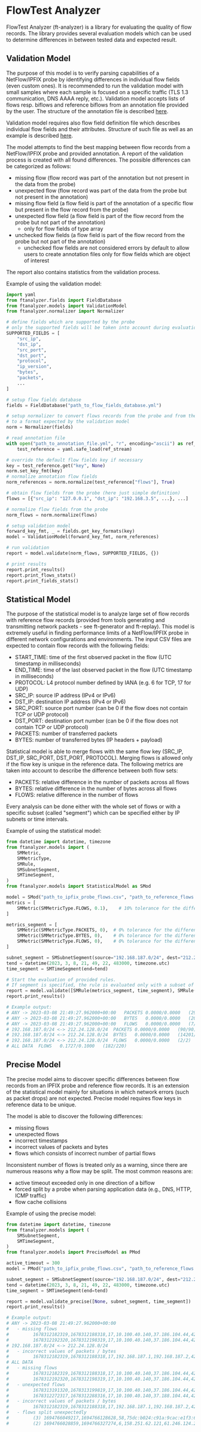 # FlowTest Analyzer

FlowTest Analyzer (ft-analyzer) is a library for evaluating the quality of flow records.
The library provides several evaluation models which can be used to determine differences
in between tested data and expected result.

## Validation Model

The purpose of this model is to verify parsing capabilities of a NetFlow/IPFIX probe by identifying
differences in individual flow fields (even custom ones). It is recommended to run the validation model
with small samples where each sample is focused on a specific traffic (TLS 1.3 communication,
DNS AAAA reply, etc.).
Validation model accepts lists of flows resp. biflows and reference biflows from an annotation
file provided by the user. The structure of the annotation file
is described [here](../../testing/validation/README.md).

Validation model requires also flow field definition file which describes individual flow fields
and their attributes. Structure of such file as well as an example
is described [here](../../conf/fields.yml).

The model attempts to find the best mapping between flow records from a NetFlow/IPFIX probe and provided annotation.
A report of the validation process is created with all found differences.
The possible differences can be categorized as follows:
 * missing flow (flow record was part of the annotation but not present in the data from the probe)
 * unexpected flow (flow record was part of the data from the probe but not present in the annotation)
 * missing flow field (a flow field is part of the annotation of a specific flow but present
   in the flow record from the probe)
 * unexpected flow field (a flow field is part of the flow record from the probe but not part of the annotation)
   * only for flow fields of type array
 * unchecked flow fields (a flow field is part of the flow record from the probe but not part of the annotation)
   * unchecked flow fields are not considered errors by default to allow users to create annotation files only
     for flow fields which are object of interest

The report also contains statistics from the validation process.

Example of using the validation model:

```python
import yaml
from ftanalyzer.fields import FieldDatabase
from ftanalyzer.models import ValidationModel
from ftanalyzer.normalizer import Normalizer

# define fields which are supported by the probe
# only the supported fields will be taken into account during evaluation process
SUPPORTED_FIELDS = [
    "src_ip",
    "dst_ip",
    "src_port",
    "dst_port",
    "protocol",
    "ip_version",
    "bytes",
    "packets",
    ...
]

# setup flow fields database
fields = FieldDatabase("path_to_flow_fields_database.yml")

# setup normalizer to convert flows records from the probe and from the annotation
# to a format expected by the validation model
norm = Normalizer(fields)

# read annotation file
with open("path_to_annotation_file.yml", "r", encoding="ascii") as ref_stream:
    test_reference = yaml.safe_load(ref_stream)

# override the default flow fields key if necessary
key = test_reference.get("key", None)
norm.set_key_fmt(key)
# normalize annotation flow fields
norm_references = norm.normalize(test_reference["flows"], True)

# obtain flow fields from the probe (here just simple definition)
flows = [{"src_ip": "127.0.0.1", "dst_ip": "192.168.3.5", ...}, ...]

# normalize flow fields from the probe
norm_flows = norm.normalize(flows)

# setup validation model
forward_key_fmt, _ = fields.get_key_formats(key)
model = ValidationModel(forward_key_fmt, norm_references)

# run validation
report = model.validate(norm_flows, SUPPORTED_FIELDS, {})

# print results
report.print_results()
report.print_flows_stats()
report.print_fields_stats()
```

## Statistical Model

The purpose of the statistical model is to analyze large set of flow records with reference flow records
(provided from tools generating and transmitting network packets - see ft-generator and ft-replay).
This model is extremely useful in finding performance limits of a NetFlow/IPFIX probe in different
network configurations and environments. The input CSV files are expected to contain flow records
with the following fields:

 * START_TIME: time of the first observed packet in the flow (UTC timestamp in milliseconds)
 * END_TIME: time of the last observed packet in the flow (UTC timestamp in milliseconds)
 * PROTOCOL: L4 protocol number defined by IANA (e.g. 6 for TCP, 17 for UDP)
 * SRC_IP: source IP address (IPv4 or IPv6)
 * DST_IP: destination IP address (IPv4 or IPv6)
 * SRC_PORT: source port number (can be 0 if the flow does not contain TCP or UDP protocol)
 * DST_PORT: destination port number (can be 0 if the flow does not contain TCP or UDP protocol)
 * PACKETS: number of transferred packets
 * BYTES: number of transferred bytes (IP headers + payload)

Statistical model is able to merge flows with the same flow key (SRC_IP, DST_IP, SRC_PORT, DST_PORT, PROTOCOL).
Merging flows is allowed only if the flow key is unique in the reference data.
The following metrics are taken into account to describe the difference between both flow sets:
 * PACKETS: relative difference in the number of packets across all flows
 * BYTES: relative difference in the number of bytes across all flows
 * FLOWS: relative difference in the number of flows

Every analysis can be done either with the whole set of flows or with a specific subset (called "segment")
which can be specified either by IP subnets or time intervals.

Example of using the statistical model:

```python
from datetime import datetime, timezone
from ftanalyzer.models import (
    SMMetric,
    SMMetricType,
    SMRule,
    SMSubnetSegment,
    SMTimeSegment,
)
from ftanalyzer.models import StatisticalModel as SMod

model = SMod("path_to_ipfix_probe_flows.csv", "path_to_reference_flows.csv")
metrics = [
    SMMetric(SMMetricType.FLOWS, 0.1),    # 10% tolerance for the difference in number of flows
]

metrics_segment = [
    SMMetric(SMMetricType.PACKETS, 0),  # 0% tolerance for the difference in number of packets across flows
    SMMetric(SMMetricType.BYTES, 0),    # 0% tolerance for the difference in number of bytes across flows
    SMMetric(SMMetricType.FLOWS, 0),    # 0% tolerance for the difference in number of flows
]

subnet_segment = SMSubnetSegment(source="192.168.187.0/24", dest="212.24.128.0/24", bidir=True)
tend = datetime(2023, 3, 8, 21, 49, 22, 483000, timezone.utc)
time_segment = SMTimeSegment(end=tend)

# Start the evaluation of provided rules.
# If segment is specified, the rule is evaluated only with a subset of the traffic.
report = model.validate([SMRule(metrics_segment, time_segment), SMRule(metrics_segment, subnet_segment), SMRule(metrics)])
report.print_results()

# Example output:
# ANY -> 2023-03-08 21:49:27.962000+00:00	PACKETS	0.0000/0.0000	(29/29)
# ANY -> 2023-03-08 21:49:27.962000+00:00	BYTES	0.0000/0.0000	(2007/2007)
# ANY -> 2023-03-08 21:49:27.962000+00:00	FLOWS	0.0000/0.0000	(7/7)
# 192.168.187.0/24 <-> 212.24.128.0/24	PACKETS	0.0000/0.0000	(90/90)
# 192.168.187.0/24 <-> 212.24.128.0/24	BYTES	0.0000/0.0000	(14201/14201)
# 192.168.187.0/24 <-> 212.24.128.0/24	FLOWS	0.0000/0.0000	(2/2)
# ALL DATA	FLOWS	0.1727/0.1000	(182/220)
```

## Precise Model

The precise model aims to discover specific differences between flow records from an IPFIX probe
and reference flow records. It is an extension of the statistical model mainly for situations in which
network errors (such as packet drops) are not expected.
Precise model requires flow keys in reference data to be unique.

The model is able to discover the following differences:
 * missing flows
 * unexpected flows
 * incorrect timestamps
 * incorrect values of packets and bytes
 * flows which consists of incorrect number of partial flows

Inconsistent number of flows is treated only as a warning, since there are numerous reasons why a flow may be split.
The most common reasons are:
 * active timeout exceeded only in one direction of a biflow
 * forced split by a probe when parsing application data (e.g., DNS, HTTP, ICMP traffic)
 * flow cache collisions

Example of using the precise model:

```python
from datetime import datetime, timezone
from ftanalyzer.models import (
    SMSubnetSegment,
    SMTimeSegment,
)
from ftanalyzer.models import PreciseModel as PMod

active_timeout = 300
model = PMod("path_to_ipfix_probe_flows.csv", "path_to_reference_flows.csv", active_timeout)

subnet_segment = SMSubnetSegment(source="192.168.187.0/24", dest="212.24.128.0/24", bidir=True)
tend = datetime(2023, 3, 8, 21, 49, 22, 483000, timezone.utc)
time_segment = SMTimeSegment(end=tend)

report = model.validate_precise([None, subnet_segment, time_segment])
report.print_results()

# Example output:
# ANY -> 2023-03-08 21:49:27.962000+00:00
#   - missing flows
#         1678312182319,1678312188318,17,10.100.40.140,37.186.104.44,42088,123,4,304
#         1678312192320,1678312198319,17,10.100.40.140,37.186.104.44,42088,123,6,708
# 192.168.187.0/24 <-> 212.24.128.0/24
#   - incorrect values of packets / bytes
#         1678312182319,1678312188318,17,192.168.187.1,192.168.187.2,42088,123,5,304 != 1678312182319,1678312188318,17,192.168.187.1,192.168.187.2,42088,123,4,304
# ALL DATA
#   - missing flows
#         1678312182319,1678312188318,17,10.100.40.140,37.186.104.44,42088,123,4,304
#         1678312192320,1678312198319,17,10.100.40.140,37.186.104.44,42088,123,6,708
#   - unexpected flows
#         1678313191320,1678313199819,17,10.100.40.140,37.186.104.44,42088,123,6,708
#         1678312272317,1678312288316,17,10.100.40.140,37.188.104.44,42088,123,4,304
#   - incorrect values of packets / bytes
#         1678312182319,1678312188318,17,192.168.187.1,192.168.187.2,42088,123,5,304 != 1678312182319,1678312188318,17,192.168.187.1,192.168.187.2,42088,123,4,304
#   - flows split unexpectedly
#         (3) 1694766049217,1694766128628,58,75dc:b024:c91a:9cac:e1f3:6816:fee0:df5e,baee:5812:648d:4e56:70f9:b40b:7f70:6faf,0,0,4,288
#         (2) 1694766028859,1694766327274,6,158.251.62.121,61.246.124.243,443,56259,18,2368
```
